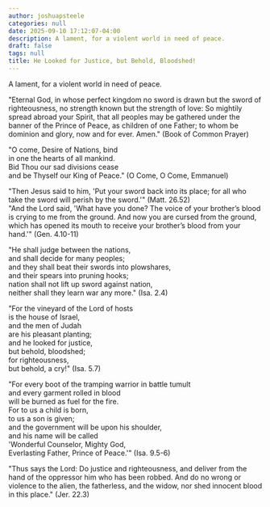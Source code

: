 ```yaml
---
author: joshuapsteele
categories: null
date: 2025-09-10 17:12:07-04:00
description: A lament, for a violent world in need of peace.
draft: false
tags: null
title: He Looked for Justice, but Behold, Bloodshed!
---
```


A lament, for a violent world in need of peace.

"Eternal God, in whose perfect kingdom no sword is drawn but the sword of righteousness, no strength known but the strength of love: So mightily spread abroad your Spirit, that all peoples may be gathered under the banner of the Prince of Peace, as children of one Father; to whom be dominion and glory, now and for ever. Amen." (Book of Common Prayer)

"O come, Desire of Nations, bind  
in one the hearts of all mankind.  
Bid Thou our sad divisions cease  
and be Thyself our King of Peace."​ (O Come, O Come, Emmanuel)  

"Then Jesus said to him, 'Put your sword back into its place; for all who take the sword will perish by the sword.'"​ (Matt. 26.52)  
"And the Lord said, 'What have you done? The voice of your brother’s blood is crying to me from the ground. And now you are cursed from the ground, which has opened its mouth to receive your brother’s blood from your hand.'" (Gen. 4.10-11)  

"He shall judge between the nations,  
    and shall decide for many peoples;  
and they shall beat their swords into plowshares,  
    and their spears into pruning hooks;  
nation shall not lift up sword against nation,  
    neither shall they learn war any more." (Isa. 2.4)  

"For the vineyard of the Lord of hosts  
    is the house of Israel,  
and the men of Judah  
    are his pleasant planting;  
and he looked for justice,  
    but behold, bloodshed;  
for righteousness,  
    but behold, a cry!" (Isa. 5.7)  

"For every boot of the tramping warrior in battle tumult  
    and every garment rolled in blood  
    will be burned as fuel for the fire.  
For to us a child is born,  
    to us a son is given;  
and the government will be upon his shoulder,  
    and his name will be called  
'Wonderful Counselor, Mighty God,  
    Everlasting Father, Prince of Peace.'" (Isa. 9.5-6)  

"Thus says the Lord: Do justice and righteousness, and deliver from the hand of the oppressor him who has been robbed. And do no wrong or violence to the alien, the fatherless, and the widow, nor shed innocent blood in this place." (Jer. 22.3)